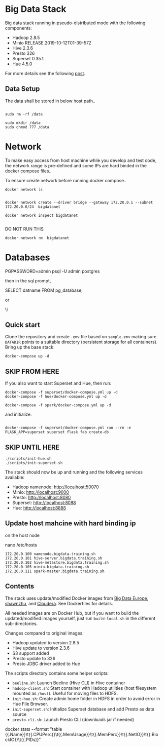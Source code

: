 # Big Data Stack

Big data stack running in pseudo-distributed mode with the following components:

 - Hadoop 2.8.5
 - Minio RELEASE.2019-10-12T01-39-57Z
 - Hive 2.3.6
 - Presto 326
 - Superset 0.35.1
 - Hue 4.5.0

For more details see the following [post](https://johs.me/posts/big-data-stack-running-sql-queries/).

## Data Setup 

The data shall be stored in below host path..

```

sudo rm -rf /data

sudo mkdir /data
sudo chmod 777 /data

```

# Network 

To make easy access from host machine while you develop and test code, the network range is pre-defined 
and some IPs are hard binded in the docker compose files..

To ensure create network before running docker compose..

```
docker network ls


docker network create --driver bridge --gateway 172.20.0.1 --subnet 172.20.0.0/24  bigdatanet

docker network inspect bigdatanet


```

DO NOT RUN THIS 

```
docker network rm  bigdatanet
```


# Databases

PGPASSWORD=admin psql -U admin  postgres


then in the sql prompt,

SELECT datname FROM pg_database;

or 

\l



## Quick start

Clone the repository and create `.env` file based on `sample.env` making sure `DATADIR` points to a 
suitable directory (persistent storage for all containers). Bring up the base stack:
```
docker-compose up -d
```

## SKIP FROM HERE

If you also want to start Superset and Hue, then run:
```
docker-compose -f superset/docker-compose.yml up -d
docker-compose -f hue/docker-compose.yml up -d

docker-compose -f spark/docker-compose.yml up -d
```
and initialize:
```

docker-compose -f superset/docker-compose.yml run --rm -e FLASK_APP=superset superset flask fab create-db
```
## SKIP UNTIL HERE

```
./scripts/init-hue.sh
./scripts/init-superset.sh
```

The stack should now be up and running and the following services available:

 - Hadoop namenode: [http://localhost:50070](http://localhost:50070)
 - Minio: [http://localhost:9000](http://localhost:9000)
 - Presto: [http://localhost:8080](http://localhost:8080)
 - Superset: [http://localhost:8088](http://localhost:8088)
 - Hue: [http://localhost:8888](http://localhost:8888)


## Update host mahcine with hard binding ip

on the host node

nano /etc/hosts

```
172.20.0.100 namenode.bigdata.training.sh
172.20.0.101 hive-server.bigdata.training.sh
172.20.0.102 hive-metastore.bigdata.training.sh
172.20.0.105 minio.bigdata.training.sh
172.20.0.111 spark-master.bigdata.training.sh
```


## Contents

The stack uses update/modified Docker images from [Big Data Europe](https://github.com/big-data-europe),
 [shawnzhu](https://github.com/shawnzhu/docker-prestodb), and [Cloudera](https://github.com/cloudera/hue). See
Dockerfiles for details.

All needed images are on Docker Hub, but if you want to build the updated/modified images yourself, just run `build-local.sh`
in the different sub-directories.

Changes compared to original images:

 - Hadoop updated to version 2.8.5
 - Hive update to version 2.3.6
 - S3 support added
 - Presto update to 326
 - Presto JDBC driver added to Hue

The scripts directory contains some helper scripts:

 - `beeline.sh`: Launch Beeline (Hive CLI) in Hive container 
 - `hadoop-client.sh`: Start container with Hadoop utilities (host filesystem mounted as `/host`). Useful for moving files to HDFS.
 - `init-hue.sh`: Create admin home folder in HDFS in order to avoid error in Hue File Browser.
 - `init-superset.sh`: Initialize Superset database and add Presto as data source
 - `presto-cli.sh`: Launch Presto CLI (downloads jar if needed)



docker stats --format "table {{.Name}}\t{{.CPUPerc}}\t{{.MemUsage}}\t{{.MemPerc}}\t{{.NetIO}}\t{{.BlockIO}}\t{{.PIDs}}"


